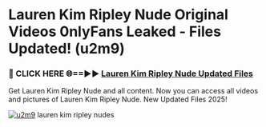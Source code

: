# Lauren Kim Ripley Nude Original Videos 0nlyFans Leaked - Files Updated! (u2m9)

<h3>🔴 CLICK HERE 🌐==►► <a href="https://tinyurl.com/yrmya6cz" rel="nofollow">Lauren Kim Ripley Nude Updated Files</a></h3>

Get Lauren Kim Ripley Nude and all content. Now you can access all videos and pictures of Lauren Kim Ripley Nude. New Updated Files 2025!

[![u2m9](https://i.imgur.com/FMdXYCs.gif)](https://tinyurl.com/yrmya6cz)
lauren kim ripley nudes